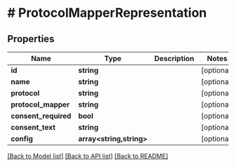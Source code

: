 # # ProtocolMapperRepresentation

## Properties

Name | Type | Description | Notes
------------ | ------------- | ------------- | -------------
**id** | **string** |  | [optional]
**name** | **string** |  | [optional]
**protocol** | **string** |  | [optional]
**protocol_mapper** | **string** |  | [optional]
**consent_required** | **bool** |  | [optional]
**consent_text** | **string** |  | [optional]
**config** | **array<string,string>** |  | [optional]

[[Back to Model list]](../../README.md#models) [[Back to API list]](../../README.md#endpoints) [[Back to README]](../../README.md)
